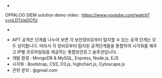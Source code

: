 -
OPPALOG SIEM solution demo video
: https://www.youtube.com/watch?v=nLDTzjeDO1U

-

* APT 공격은 단계를 나누어 보면 각 보안장비로부터 탐지할 수 있는 공격 단계는 모두 상이합니다. 따라서 각 장비로부터 탐지된 공격단계들을 통합하여 시각화를 해주고 IP별 프로파일링을 제공하는 통합보안로그 솔루션입니다.
* 개발 환경 : MongoDB & MySQL, Express, Node.js, EJS
* 시각화 : Bootstrap, CSS, D3.js, highchart.js, Cytoscape.js
* 관련 문의 :  @gmail.com

